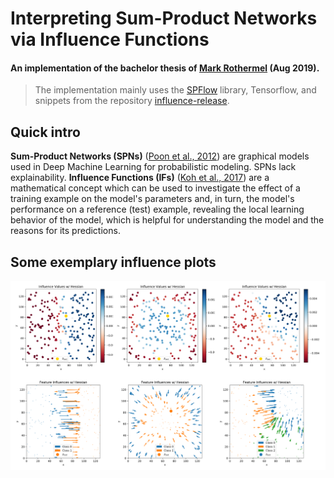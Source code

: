 # Interpreting Sum-Product Networks via Influence Functions
#### An implementation of the bachelor thesis of [Mark Rothermel](https://github.com/MaggiR) (Aug 2019).

> The implementation mainly uses the [SPFlow](https://github.com/SPFlow/SPFlow) library,
>Tensorflow, and snippets from the repository
[influence-release](https://github.com/kohpangwei/influence-release).

## Quick intro
**Sum-Product Networks (SPNs)** ([Poon et al., 2012](https://arxiv.org/abs/1202.3732)) are graphical models
used in Deep Machine Learning for probabilistic modeling. SPNs lack explainability.
**Influence Functions (IFs)** ([Koh et al., 2017](http://proceedings.mlr.press/v70/koh17a/koh17a.pdf)) 
are a mathematical concept which can be used to investigate the effect of a training
example on the model's parameters and, in turn, the model's performance on a reference (test) example, revealing
the local learning behavior of the model, which is helpful for understanding the model and the reasons for its predictions.

## Some exemplary influence plots
![Plot Examples](output/example_plots.png)

